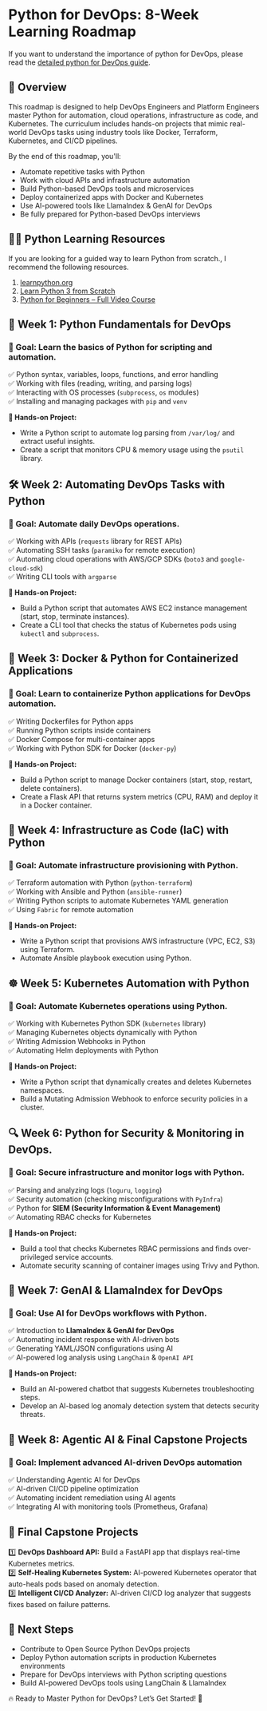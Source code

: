 
# Python for DevOps: 8-Week Learning Roadmap

If you want to understand the importance of python for DevOps, please read the [detailed python for DevOps guide](https://devopscube.com/python-for-devops/).

## 📌 Overview

This roadmap is designed to help DevOps Engineers and Platform Engineers master Python for automation, cloud operations, infrastructure as code, and Kubernetes. The curriculum includes hands-on projects that mimic real-world DevOps tasks using industry tools like Docker, Terraform, Kubernetes, and CI/CD pipelines.

By the end of this roadmap, you'll:
- Automate repetitive tasks with Python
- Work with cloud APIs and infrastructure automation
- Build Python-based DevOps tools and microservices
- Deploy containerized apps with Docker and Kubernetes
- Use AI-powered tools like LlamaIndex & GenAI for DevOps
- Be fully prepared for Python-based DevOps interviews

## 👨‍💻 Python Learning Resources

If you are looking for a guided way to learn Python from scratch., I recommend the following resources.

1. [learnpython.org](https://www.learnpython.org/)
2. [Learn Python 3 from Scratch](https://www.educative.io/courses/learn-python-3-from-scratch?aff=KNLz)
3. [Python for Beginners – Full Video Course](https://www.youtube.com/watch?v=eWRfhZUzrAc)

## 🚀 Week 1: Python Fundamentals for DevOps

### 🎯 Goal: Learn the basics of Python for scripting and automation.

✅ Python syntax, variables, loops, functions, and error handling  
✅ Working with files (reading, writing, and parsing logs)  
✅ Interacting with OS processes (`subprocess`, `os` modules)  
✅ Installing and managing packages with `pip` and `venv`  

**🔨 Hands-on Project:**
- Write a Python script to automate log parsing from `/var/log/` and extract useful insights.
- Create a script that monitors CPU & memory usage using the `psutil` library.

## 🛠 Week 2: Automating DevOps Tasks with Python

### 🎯 Goal: Automate daily DevOps operations.

✅ Working with APIs (`requests` library for REST APIs)  
✅ Automating SSH tasks (`paramiko` for remote execution)  
✅ Automating cloud operations with AWS/GCP SDKs (`boto3` and `google-cloud-sdk`)  
✅ Writing CLI tools with `argparse`  

**🔨 Hands-on Project:**
- Build a Python script that automates AWS EC2 instance management (start, stop, terminate instances).
- Create a CLI tool that checks the status of Kubernetes pods using `kubectl` and `subprocess`.

## 🐳 Week 3: Docker & Python for Containerized Applications

### 🎯 Goal: Learn to containerize Python applications for DevOps automation.

✅ Writing Dockerfiles for Python apps  
✅ Running Python scripts inside containers  
✅ Docker Compose for multi-container apps  
✅ Working with Python SDK for Docker (`docker-py`)  

**🔨 Hands-on Project:**
- Build a Python script to manage Docker containers (start, stop, restart, delete containers).
- Create a Flask API that returns system metrics (CPU, RAM) and deploy it in a Docker container.

## 🔧 Week 4: Infrastructure as Code (IaC) with Python

### 🎯 Goal: Automate infrastructure provisioning with Python.

✅ Terraform automation with Python (`python-terraform`)  
✅ Working with Ansible and Python (`ansible-runner`)  
✅ Writing Python scripts to automate Kubernetes YAML generation  
✅ Using `Fabric` for remote automation  

**🔨 Hands-on Project:**
- Write a Python script that provisions AWS infrastructure (VPC, EC2, S3) using Terraform.
- Automate Ansible playbook execution using Python.

## ☸️ Week 5: Kubernetes Automation with Python

### 🎯 Goal: Automate Kubernetes operations using Python.

✅ Working with Kubernetes Python SDK (`kubernetes` library)  
✅ Managing Kubernetes objects dynamically with Python  
✅ Writing Admission Webhooks in Python  
✅ Automating Helm deployments with Python  

**🔨 Hands-on Project:**
- Write a Python script that dynamically creates and deletes Kubernetes namespaces.
- Build a Mutating Admission Webhook to enforce security policies in a cluster.

## 🔍 Week 6: Python for Security & Monitoring in DevOps.

### 🎯 Goal: Secure infrastructure and monitor logs with Python.

✅ Parsing and analyzing logs (`loguru`, `logging`)  
✅ Security automation (checking misconfigurations with `PyInfra`)  
✅ Python for **SIEM (Security Information & Event Management)**  
✅ Automating RBAC checks for Kubernetes  

**🔨 Hands-on Project:**
- Build a tool that checks Kubernetes RBAC permissions and finds over-privileged service accounts.
- Automate security scanning of container images using Trivy and Python.

## 🤖 Week 7: GenAI & LlamaIndex for DevOps

### 🎯 Goal: Use AI for DevOps workflows with Python.

✅ Introduction to **LlamaIndex & GenAI for DevOps**  
✅ Automating incident response with AI-driven bots  
✅ Generating YAML/JSON configurations using AI  
✅ AI-powered log analysis using `LangChain` & `OpenAI API`  

**🔨 Hands-on Project:**
- Build an AI-powered chatbot that suggests Kubernetes troubleshooting steps.
- Develop an AI-based log anomaly detection system that detects security threats.


## 🤖 Week 8: Agentic AI & Final Capstone Projects

### 🎯 Goal: Implement advanced AI-driven DevOps automation

✅ Understanding Agentic AI for DevOps  
✅ AI-driven CI/CD pipeline optimization  
✅ Automating incident remediation using AI agents  
✅ Integrating AI with monitoring tools (Prometheus, Grafana)  

## 💼 Final Capstone Projects

1️⃣ **DevOps Dashboard API:** Build a FastAPI app that displays real-time Kubernetes metrics.  
2️⃣ **Self-Healing Kubernetes System:** AI-powered Kubernetes operator that auto-heals pods based on anomaly detection.  
3️⃣ **Intelligent CI/CD Analyzer:** AI-driven CI/CD log analyzer that suggests fixes based on failure patterns.

## 📢 Next Steps

- Contribute to Open Source Python DevOps projects
- Deploy Python automation scripts in production Kubernetes environments
- Prepare for DevOps interviews with Python scripting questions
- Build AI-powered DevOps tools using LangChain & LlamaIndex

🔥 Ready to Master Python for DevOps? Let’s Get Started! 🚀

